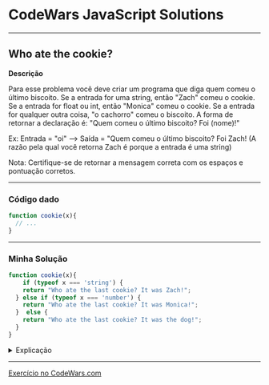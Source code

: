 # CodeWars JavaScript Solutions

---

## Who ate the cookie?


**Descrição**

Para esse problema você deve criar um programa que diga quem comeu o último biscoito. Se a entrada for uma string, então "Zach" comeu o cookie. Se a entrada for float ou int, então "Monica" comeu o cookie. Se a entrada for qualquer outra coisa, "o cachorro" comeu o biscoito. A forma de retornar a declaração é: "Quem comeu o último biscoito? Foi (nome)!"

Ex: Entrada = "oi" --> Saída = "Quem comeu o último biscoito? Foi Zach! (A razão pela qual você retorna Zach é porque a entrada é uma string)

Nota: Certifique-se de retornar a mensagem correta com os espaços e pontuação corretos.

---

### Código dado

```JavaScript
function cookie(x){
  // ...
}
```

---
### Minha Solução

```JavaScript
function cookie(x){
    if (typeof x === 'string') {
    return "Who ate the last cookie? It was Zach!";
  } else if (typeof x === 'number') {
    return "Who ate the last cookie? It was Monica!";
  }  else {
    return "Who ate the last cookie? It was the dog!";
  }
}
```

<details>
<summary>Explicação</summary>

Nesta função, usei o operador typeof para verificar o tipo da entrada e, com base nisso, retorna a mensagem adequada.

</details>

---

[Exercício no CodeWars.com](https://www.codewars.com/kata/55a996e0e8520afab9000055)